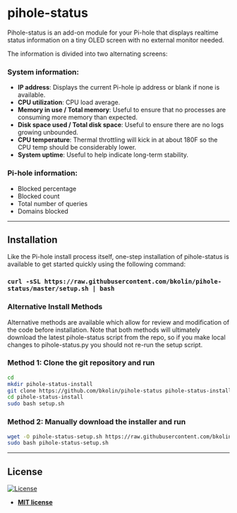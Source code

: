 # pihole-status

Pihole-status is an add-on module for your Pi-hole that displays realtime status information on a tiny OLED screen with no external monitor needed.

The information is divided into two alternating screens:

### System information:
- **IP address**: Displays the current Pi-hole ip address or blank if none is available.
- **CPU utilization**: CPU load average.
- **Memory in use / Total memory**: Useful to ensure that no processes are consuming more memory than expected.
- **Disk space used / Total disk space**: Useful to ensure there are no logs growing unbounded.
- **CPU temperature**: Thermal throttling will kick in at about 180F so the CPU temp should be considerably lower.
- **System uptime**: Useful to help indicate long-term stability.

### Pi-hole information:
- Blocked percentage
- Blocked count
- Total number of queries
- Domains blocked

---

## Installation

Like the Pi-hole install process itself, one-step installation of pihole-status is available to get started quickly using the following command:

### `curl -sSL https://raw.githubusercontent.com/bkolin/pihole-status/master/setup.sh | bash`

### Alternative Install Methods

Alternative methods are available which allow for review and modification of the code before installation. Note that both methods will ultimately download the latest pihole-status script from the repo, so if you make local changes to pihole-status.py you should not re-run the setup script.

### Method 1: Clone the git repository and run

```bash
cd
mkdir pihole-status-install
git clone https://github.com/bkolin/pihole-status pihole-status-install
cd pihole-status-install
sudo bash setup.sh
```

### Method 2: Manually download the installer and run

```bash
wget -O pihole-status-setup.sh https://raw.githubusercontent.com/bkolin/pihole-status/master/setup.sh
sudo bash pihole-status-setup.sh
```
---

## License

[![License](http://img.shields.io/:license-mit-blue.svg?style=flat-square)](http://badges.mit-license.org)

- **[MIT license](http://opensource.org/licenses/mit-license.php)**
